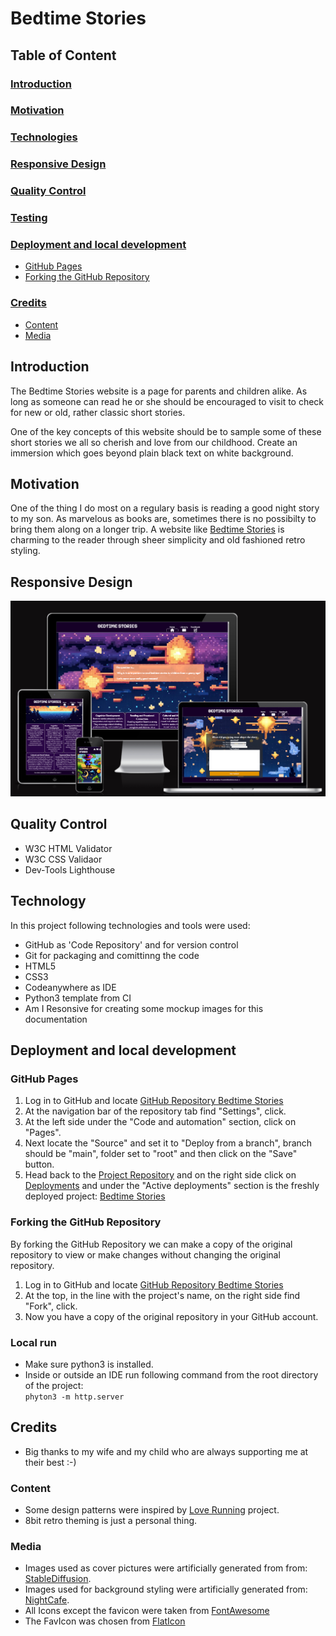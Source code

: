 # **Bedtime Stories**

## **Table of Content**

### [**Introduction**](#introduction-aa)

### [**Motivation**](#motivation-aa)

### [**Technologies**](#technologiy-aa)

### [**Responsive Design**](#responsive_design-aa)

### [**Quality Control**](#quality-control-aa)

### [**Testing**](#testing-aa)

### [**Deployment and local development**](#deployment-and-local-development-aa)

- [GitHub Pages](#github-pages)
- [Forking the GitHub Repository](#forking-the-github-repository)

### [**Credits**](#credits-aa)

- [Content](#content)
- [Media](#media)

## <a id="introduction-aa"></a>**Introduction**

The Bedtime Stories website is a page for parents and children alike.
As long as someone can read he or she should be encouraged to visit to check for new or
old, rather classic short stories.

One of the key concepts of this website should be to sample some of these short
stories we all so cherish and love from our childhood. Create an immersion which
goes beyond plain black text on white background.

## <a id="motivation-aa"></a>**Motivation**

One of the thing I do most on a regulary basis is reading a good night story to my son.
As marvelous as books are, sometimes there is no possibilty to bring them along on a
longer trip. A website like [Bedtime Stories](https://github.com/DaSHdotHub/BedtimeStories) is
charming to the reader through sheer simplicity and old fashioned retro styling.

## <a id="responsive_design-aa"></a>**Responsive Design**

![Am I Responsive](assets/img/docs/am-i-responsive.png)

## <a id="quality-control-aa"></a>**Quality Control**

- W3C HTML Validator
- W3C CSS Validaor
- Dev-Tools Lighthouse

## <a id="technology-aa"></a>**Technology**

In this project following technologies and tools were used:

- GitHub as 'Code Repository' and for version control
- Git for packaging and comittinng the code
- HTML5
- CSS3
- Codeanywhere as IDE
- Python3 template from CI
- Am I Resonsive for creating some mockup images for this documentation

## <a id="deployment-and-local-development-aa"></a>**Deployment and local development**

### **GitHub Pages**

1. Log in to GitHub and locate [GitHub Repository Bedtime Stories](https://github.com/DaSHdotHub/BedtimeStories)
2. At the navigation bar of the repository tab find "Settings", click.
3. At the left side under the "Code and automation" section, click on "Pages".
4. Next locate the "Source" and set it to "Deploy from a branch", branch should be "main", folder set to "root" and then click on the "Save" button.
5. Head back to the [Project Repository](https://github.com/DaSHdotHub/BedtimeStories) and on the right side click on [Deployments](https://github.com/DaSHdotHub/BedtimeStories/deployments) and under the "Active deployments" section is the freshly deployed project: [Bedtime Stories](https://github.com/DaSHdotHub/BedtimeStories)

### **Forking the GitHub Repository**

By forking the GitHub Repository we can make a copy of the original repository to view or make changes without changing the original repository.

1. Log in to GitHub and locate [GitHub Repository Bedtime Stories](https://github.com/DaSHdotHub/BedtimeStories)
2. At the top, in the line with the project's name, on the right side find "Fork", click.
3. Now you have a copy of the original repository in your GitHub account.

### **Local run**

- Make sure python3 is installed.<br>
- Inside or outside an IDE run following command from the root directory of the project:<br>
  <code>phyton3 -m http.server</code>

## <a id="credits-aa"></a>**Credits**

- Big thanks to my wife and my child who are always supporting me at their best :-)

### **Content**

- Some design patterns were inspired by [Love Running](https://github.com/DaSHdotHub/Love-Runnin-on-CI-Template) project.
- 8bit retro theming is just a personal thing.

### **Media**

- Images used as cover pictures were artificially generated from from: [StableDiffusion](https://stablediffusion.com/).
- Images used for background styling were artificially generated from: [NightCafe](https://nightcafe.com/).
- All Icons except the favicon were taken from [FontAwesome](https://fontawesome.com/.)
- The FavIcon was chosen from [FlatIcon](https://www.flaticon.com/free-icons/storytelling)
